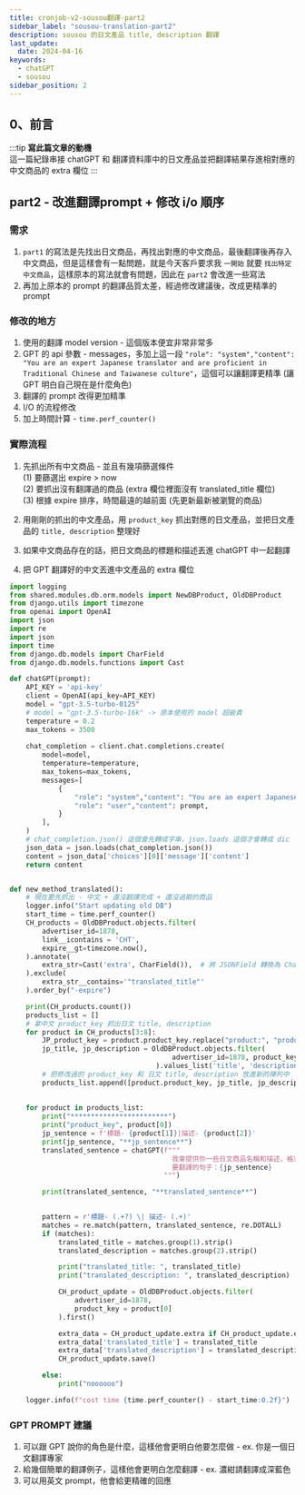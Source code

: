 ```yaml
---
title: cronjob-v2-sousou翻譯-part2
sidebar_label: "sousou-translation-part2"
description: sousou 的日文產品 title, description 翻譯
last_update:
  date: 2024-04-16
keywords:
  - chatGPT
  - sousou
sidebar_position: 2
---
```



0、前言
------
:::tip
**寫此篇文章的動機**  
這一篇紀錄串接 chatGPT 和 翻譯資料庫中的日文產品並把翻譯結果存進相對應的中文商品的 extra 欄位
:::


## part2 - 改進翻譯prompt + 修改 i/o 順序

### 需求
1. `part1` 的寫法是先找出日文商品，再找出對應的中文商品，最後翻譯後再存入中文商品，但是這樣會有一點問題，就是今天客戶要求我 `一開始` 就要 `找出特定中文商品`，這樣原本的寫法就會有問題，因此在 `part2` 會改進一些寫法      
2. 再加上原本的 prompt 的翻譯品質太差，經過修改建議後，改成更精準的 prompt


### 修改的地方

1. 使用的翻譯 model version - 這個版本便宜非常非常多
2. GPT 的 api 參數 - messages，多加上這一段 `"role": "system","content": "You are an expert Japanese translator and are proficient in Traditional Chinese and Taiwanese culture"`，這個可以讓翻譯更精準 (讓 GPT 明白自己現在是什麼角色)
3. 翻譯的 prompt 改得更加精準
4. I/O 的流程修改
5. 加上時間計算 - `time.perf_counter()`


### 實際流程

1. 先抓出所有中文商品 - 並且有幾項篩選條件   
(1) 要篩選出 expire > now    
(2) 要抓出沒有翻譯過的商品 (extra 欄位裡面沒有 translated_title 欄位)    
(3) 根據 expire 排序，時間最遠的越前面 (先更新最新被瀏覽的商品)  

2. 用剛剛的抓出的中文產品，用 `product_key` 抓出對應的日文產品，並把日文產品的 `title, description` 整理好


3. 如果中文商品存在的話，把日文商品的標題和描述丟進 chatGPT 中一起翻譯
4. 把 GPT 翻譯好的中文丟進中文產品的 extra 欄位




```py
import logging
from shared.modules.db.orm.models import NewDBProduct, OldDBProduct
from django.utils import timezone
from openai import OpenAI
import json
import re
import json
import time
from django.db.models import CharField
from django.db.models.functions import Cast

def chatGPT(prompt):
    API_KEY = 'api-key'
    client = OpenAI(api_key=API_KEY)
    model = "gpt-3.5-turbo-0125"
    # model = "gpt-3.5-turbo-16k" -> 原本使用的 model 超級貴
    temperature = 0.2
    max_tokens = 3500
    
    chat_completion = client.chat.completions.create(
        model=model,
        temperature=temperature,
        max_tokens=max_tokens,
        messages=[
            {
                "role": "system","content": "You are an expert Japanese translator and are proficient in Traditional Chinese and Taiwanese culture",
                "role": "user","content": prompt,
            }
        ],        
    )
    # chat_completion.json() 這個會先轉成字串，json.loads 這個才會轉成 dic
    json_data = json.loads(chat_completion.json())
    content = json_data['choices'][0]['message']['content']
    return content


def new_method_translated():
    # 現在要先抓出 - 中文 + 還沒翻譯完成 + 還沒過期的商品
    logger.info("Start updating old DB")
    start_time = time.perf_counter()
    CH_products = OldDBProduct.objects.filter(
        advertiser_id=1878,
        link__icontains = 'CHT',
        expire__gt=timezone.now(),
    ).annotate(
        extra_str=Cast('extra', CharField()),  # 將 JSONField 轉換為 CharField
    ).exclude(
        extra_str__contains='"translated_title"'
    ).order_by("-expire")

    print(CH_products.count())
    products_list = []
    # 拿中文 product_key 抓出日文 title, description
    for product in CH_products[3:8]:        
        JP_product_key = product.product_key.replace("product:", "product:jp:")
        jp_title, jp_description = OldDBProduct.objects.filter(
                                        advertiser_id=1878, product_key=JP_product_key
                                    ).values_list('title', 'description').first()
        # 把修改過的 product_key 和 日文 title, description 放進新的陣列中
        products_list.append([product.product_key, jp_title, jp_description])
    
    
    for product in products_list:
        print("************************")
        print("product_key", product[0])
        jp_sentence = f'標題- {product[1]}|描述- {product[2]}'
        print(jp_sentence, "**jp_sentence**")
        translated_sentence = chatGPT(f"""
                                        我會提供你一些日文商品名稱和描述，格式像這樣，標題-'日文原文商品標題' | 描述-'日文原文商品描述'，請幫我翻譯成適合台灣人理解的繁體中文內容，並且回傳的格式像這樣，標題- '翻譯後的中文標題' | 描述- '翻譯後的中文描述'。另外，要請你注意有些日文漢字涉及專有名詞，雖然直譯也沒有錯，但台灣人可能不理解，包括但不限於以下兩個例子：濃紺請翻譯成深藍色，急須請翻譯成茶壺，請按照你對台日文化的理解自行類推。最後，請注意翻譯的內容中不需要出現日文的片假名和平假名，因為台灣人也看不懂。 
                                        要翻譯的句子：{jp_sentence}
                                      """)

        print(translated_sentence, "**translated_sentence**")

        
        pattern = r'標題- (.+?) \| 描述- (.+)'
        matches = re.match(pattern, translated_sentence, re.DOTALL)
        if (matches):
            translated_title = matches.group(1).strip()
            translated_description = matches.group(2).strip()

            print("translated_title: ", translated_title)
            print("translated_description: ", translated_description)

            CH_product_update = OldDBProduct.objects.filter(
                advertiser_id=1878,
                product_key = product[0]
            ).first()

            extra_data = CH_product_update.extra if CH_product_update.extra else {}
            extra_data['translated_title'] = translated_title
            extra_data['translated_description'] = translated_description
            CH_product_update.save()

        else: 
            print("noooooo")

    logger.info(f"cost time {time.perf_counter() - start_time:0.2f}")
```


### GPT PROMPT 建議

1. 可以跟 GPT 說你的角色是什麼，這樣他會更明白他要怎麼做 - ex. 你是一個日文翻譯專家
2. 給幾個簡單的翻譯例子，這樣他會更明白怎麼翻譯 - ex. 濃紺請翻譯成深藍色
3. 可以用英文 prompt，他會給更精確的回應






